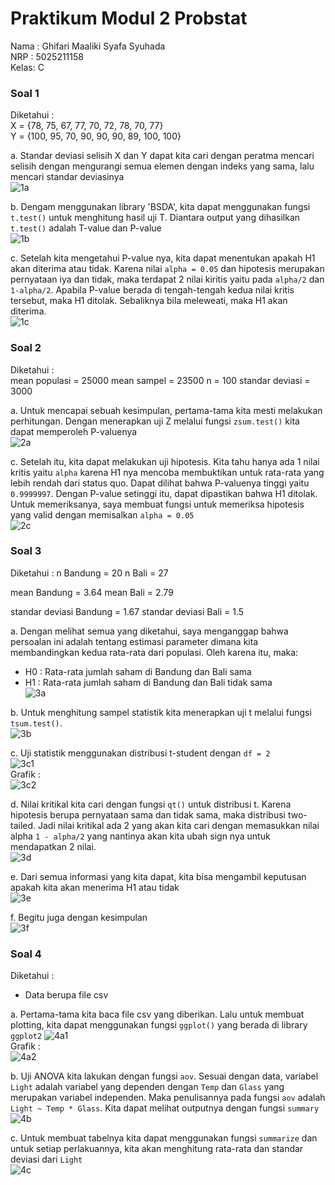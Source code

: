 # Praktikum Modul 2 Probstat
Nama : Ghifari Maaliki Syafa Syuhada  
NRP  : 5025211158  
Kelas: C  

### Soal 1
Diketahui :  
X = {78, 75, 67, 77, 70, 72, 78, 70, 77}  
Y = {100, 95, 70, 90, 90, 90, 89, 100, 100}  

a. Standar deviasi selisih X dan Y dapat kita cari dengan peratma mencari selisih dengan mengurangi semua elemen dengan indeks yang sama, lalu mencari standar deviasinya  
![1a](./images/1.a.png)

b. Dengam menggunakan library 'BSDA', kita dapat menggunakan fungsi `t.test()` untuk menghitung hasil uji T. Diantara output yang dihasilkan `t.test()` adalah T-value dan P-value  
![1b](./images/1.b.png)

c. Setelah kita mengetahui P-value nya, kita dapat menentukan apakah H1 akan diterima atau tidak. Karena nilai `alpha = 0.05` dan hipotesis merupakan pernyataan iya dan tidak, maka terdapat 2 nilai kiritis yaitu pada `alpha/2` dan `1-alpha/2`. Apabila P-value berada di tengah-tengah kedua nilai kritis tersebut, maka H1 ditolak. Sebaliknya bila meleweati, maka H1 akan diterima.  
![1c](./images/1.c.png)

### Soal 2
Diketahui :  
mean populasi = 25000
mean sampel = 23500
n = 100
standar deviasi = 3000

a. Untuk mencapai sebuah kesimpulan, pertama-tama kita mesti melakukan perhitungan. Dengan menerapkan uji Z melalui fungsi `zsum.test()` kita dapat memperoleh P-valuenya  
![2a](./images/2.a.png)

c. Setelah itu, kita dapat melakukan uji hipotesis. Kita tahu hanya ada 1 nilai kritis yaitu `alpha` karena H1 nya mencoba membuktikan untuk rata-rata yang lebih rendah dari status quo. Dapat dilihat bahwa P-valuenya tinggi yaitu `0.9999997`. Dengan P-value setinggi itu, dapat dipastikan bahwa H1 ditolak. Untuk memeriksanya, saya membuat fungsi untuk memeriksa hipotesis yang valid dengan memisalkan `alpha = 0.05`  
![2c](./images/2.c.png)

### Soal 3
Diketahui :
n Bandung = 20
n Bali = 27
  
mean Bandung = 3.64
mean Bali = 2.79
  
standar deviasi Bandung = 1.67
standar deviasi Bali = 1.5

a. Dengan melihat semua yang diketahui, saya menganggap bahwa persoalan ini adalah tentang estimasi parameter dimana kita membandingkan kedua rata-rata dari populasi. Oleh karena itu, maka:
- H0 : Rata-rata jumlah saham di Bandung dan Bali sama
- H1 : Rata-rata jumlah saham di Bandung dan Bali tidak sama  
![3a](./images/3.a.png)

b. Untuk menghitung sampel statistik kita menerapkan uji t melalui fungsi `tsum.test()`.  
![3b](./images/3.b.png)

c. Uji statistik menggunakan distribusi t-student dengan `df = 2`  
![3c1](./images/3.c.1.png)  
Grafik :  
![3c2](./images/3.c.2.png)

d. Nilai kritikal kita cari dengan fungsi `qt()` untuk distribusi t. Karena hipotesis berupa pernyataan sama dan tidak sama, maka distribusi two-tailed. Jadi nilai kritikal ada 2 yang akan kita cari dengan memasukkan nilai alpha `1 - alpha/2` yang nantinya akan kita ubah sign nya untuk mendapatkan 2 nilai.  
![3d](./images/3.d.png)

e. Dari semua informasi yang kita dapat, kita bisa mengambil keputusan apakah kita akan menerima H1 atau tidak  
![3e](./images/3.e.png)

f. Begitu juga dengan kesimpulan  
![3f](./images/3.f.png)

### Soal 4
Diketahui :  
- Data berupa file csv

a. Pertama-tama kita baca file csv yang diberikan. Lalu untuk membuat plotting, kita dapat menggunakan fungsi `ggplot()` yang berada di library `ggplot2`
![4a1](./images/4.a.1.png)  
Grafik :   
![4a2](./images/4.a.2.png)

b. Uji ANOVA kita lakukan dengan fungsi `aov`. Sesuai dengan data, variabel `Light` adalah variabel yang dependen dengan `Temp` dan `Glass` yang merupakan variabel independen. Maka penulisannya pada fungsi `aov` adalah `Light ~ Temp * Glass`. Kita dapat melihat outputnya dengan fungsi `summary`  
![4b](./images/4.b.png)

c. Untuk membuat tabelnya kita dapat menggunakan fungsi `summarize` dan untuk setiap perlakuannya, kita akan menghitung rata-rata dan standar deviasi dari `Light`  
![4c](./images/4.c.png)
